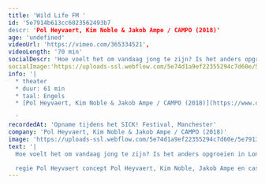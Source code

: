 ```yaml
---
title: 'Wild Life FM '
id: '5e7914b613cc6023562493b7
descr: 'Pol Heyvaert, Kim Noble & Jakob Ampe / CAMPO (2018)'
age: 'undefined'
videoUrl: 'https://vimeo.com/365334521',
videoLength: '70 min'
socialDescr: 'Hoe voelt het om vandaag jong te zijn? Is het anders opgroeien in Londen dan in Gent? Welke kronkels zitten er in een tienerhoofd? En welke impact heeft (vooral) verdrietige muziek op de jonge generatie?Een grappige, brutale en pijnlijk eerlijke live radio-voorstelling die een inkijk geeft in het intense en vaak verwarrende tienerleven. Met zelfgeschreven nummers en soundbites uit het dagelijkse bestaan brengen vijf jongeren een coming of age verhaal van de volgende generatie.Regisseur Pol Heyvaert (CAMPO), theatermaker en Brits enfant terrible Kim Noble, en Jakob Ampe (The Germans) slaan voor de tweede keer de handen in elkaar. Eerder maakten ze al Wild Life, waarbij ze samenwerkten met 10 jonge singer-songwriters uit Norfolk & Norwich. Verder werkend op de erfenis van Wild Life, creëren ze nu een FM-versie.'
socialImage:'https://uploads-ssl.webflow.com/5e74d1a9ef22355294c7d60e/5e79138eceff1e0d4ef908ef_CAMPO_Wildlife-photo-credit-hannah-ellison.jpg'
info: '|
  * theater
  * duur: 61 min
  * taal: Engels
  * [Pol Heyvaert, Kim Noble & Jakob Ampe / CAMPO (2018)](https://www.campo.nu/nl/production/2779/wild-life-fm-)

  ‍'
recordedAt: 'Opname tijdens het SICK! Festival, Manchester'
company: 'Pol Heyvaert, Kim Noble & Jakob Ampe / CAMPO (2018)'
image: 'https://uploads-ssl.webflow.com/5e74d1a9ef22355294c7d60e/5e79138eceff1e0d4ef908ef_CAMPO_Wildlife-photo-credit-hannah-ellison.jpg'
text: '|
  Hoe voelt het om vandaag jong te zijn? Is het anders opgroeien in Londen dan in Gent? Welke kronkels zitten er in een tienerhoofd? En welke impact heeft (vooral) verdrietige muziek op de jonge generatie?Een grappige, brutale en pijnlijk eerlijke live radio-voorstelling die een inkijk geeft in het intense en vaak verwarrende tienerleven. Met zelfgeschreven nummers en soundbites uit het dagelijkse bestaan brengen vijf jongeren een coming of age verhaal van de volgende generatie.Regisseur Pol Heyvaert (CAMPO), theatermaker en Brits enfant terrible Kim Noble, en Jakob Ampe (The Germans) slaan voor de tweede keer de handen in elkaar. Eerder maakten ze al Wild Life, waarbij ze samenwerkten met 10 jonge singer-songwriters uit Norfolk & Norwich. Verder werkend op de erfenis van Wild Life, creëren ze nu een FM-versie.

  regie Pol Heyvaert concept Pol Heyvaert, Kim Noble, Jakob Ampe en cast muziek Jakob Ampe dramaturgie Anne Stoffels productie CAMPO arts centre Gent, Unicorn Theatre London, Norfolk & Norwich Festival coproductie Gessnerallee Zürich met dank aan William GalinskyORIGINELE CAST (Londen, januari 2018): Tynet Adewole, Mikey Arhin-Acquaah, Megan Blair, Justin Campbell, Noah Horne, Malachi Alfred Lecky, Maria Olejnik, Oriana Page & Poppy ReadCAST Gent: Tynet Adewole, Justin Campbell, Anthea Demoen, Noah Horne, Malachi Alfred Lecky, Poppy Read, Iva Donckers & Deniz YavuzDe cast varieert per stad, en wordt telkens aangevuld met lokale spelers (meer info: [https://wildlifefm.org](https://wildlifefm.org))'
---
```

